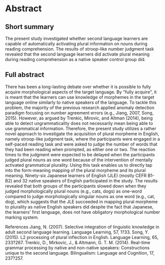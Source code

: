 # Abstract

## Short summary
The present study investigated whether second language learners are capable of automatically activating plural information on nouns during reading comprehension. The results of stroop-like number judgment task revealed that the second language learners did activate plural meaning during reading comprehension as a native speaker control group did. 

## Full abstract

There has been a long-lasting debate over whether it is possible to fully acquire morphological aspects of the target language. By "fully acquire", it is meant that the learners can use knowledge of morphemes in the target language online similarly to native speakers of the language. To tackle this problem, the majority of the previous research applied anomaly detection paradigm focusing on number agreement errors (e.g., Jiang, 2007, Song, 2015). However, as argued by Trenkic, Mirovic, and Altman (2014), being able to detect ungrammaticality does not necessarily mean being able to use grammatical information. Therefore, the present study utilizes a rather novel approach to investigate the acquisition of plural morpheme in English, namely stroop-like judgment task, where the participants were engaged in a self-paced reading task and were asked to judge the number of words that they had been reading when prompted, as either one or two. The reaction times to the judgment were expected to be delayed when the participants judged plural nouns as one word because of the intervention of mentally activated grammatical plurality. Using this task enables us to directly tap into the form-meaning mapping of the plural morpheme and its plural meaning. Ninety-six Japanese learners of English (JLE) (mostly CEFR B1-B2) and 32 native speakers of English participated in the study. The results revealed that both groups of the participants slowed down when they judged morphologically plural nouns (e.g., cats, dogs) as one-word compared to judge morphologically singular nouns as one word (e.g., cat, dog), which suggests that the JLE succeeded in mapping plural morpheme to plurality as native English speakers did despite the fact that Japanese, the learners' first language, does not have obligatory morphological number marking system. 

References
Jiang, N. (2007). Selective integration of linguistic knowledge in adult second language learning.
Language Learning, 57, 1?33. 
Song, Y. (2015). L2 processing of plural inflection in English. Language Learning, 65, 233?267.
Trenkic, D., Mirkovic, J., & Altmann, G. T. M. (2014). Real-time grammar processing by native
and non-native speakers: Constructions unique to the second language. Bilingualism:
Language and Cognition, 17, 237?257.
